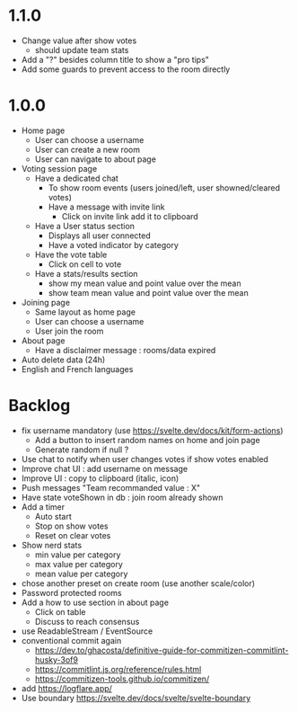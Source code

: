 # 1.1.0

- Change value after show votes
  - should update team stats
- Add a "?" besides column title to show a "pro tips"
- Add some guards to prevent access to the room directly

# 1.0.0

- Home page
  - User can choose a username
  - User can create a new room
  - User can navigate to about page
- Voting session page
  - Have a dedicated chat
    - To show room events (users joined/left, user showned/cleared votes)
    - Have a message with invite link
      - Click on invite link add it to clipboard
  - Have a User status section
    - Displays all user connected
    - Have a voted indicator by category
  - Have the vote table
    - Click on cell to vote
  - Have a stats/results section
    - show my mean value and point value over the mean
    - show team mean value and point value over the mean
- Joining page
  - Same layout as home page
  - User can choose a username
  - User join the room
- About page
  - Have a disclaimer message : rooms/data expired
- Auto delete data (24h)
- English and French languages

# Backlog

- fix username mandatory (use https://svelte.dev/docs/kit/form-actions)
  - Add a button to insert random names on home and join page
  - Generate random if null ?
- Use chat to notify when user changes votes if show votes enabled
- Improve chat UI : add username on message
- Improve UI : copy to clipboard (italic, icon)
- Push messages "Team recommanded value : X"
- Have state voteShown in db : join room already shown
- Add a timer
  - Auto start
  - Stop on show votes
  - Reset on clear votes
- Show nerd stats
  - min value per category
  - max value per category
  - mean value per category
- chose another preset on create room (use another scale/color)
- Password protected rooms
- Add a how to use section in about page
  - Click on table
  - Discuss to reach consensus
- use ReadableStream / EventSource
- conventional commit again
  - https://dev.to/ghacosta/definitive-guide-for-commitizen-commitlint-husky-3of9
  - https://commitlint.js.org/reference/rules.html
  - https://commitizen-tools.github.io/commitizen/
- add https://logflare.app/
- Use boundary https://svelte.dev/docs/svelte/svelte-boundary
